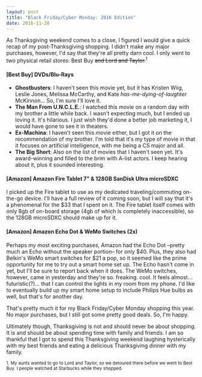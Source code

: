 ```yaml
---
layout: post
title: "Black Friday/Cyber Monday: 2016 Edition"
date: 2016-11-28
---
```

As Thanksgiving weekend comes to a close, I figured I would give a quick recap of my post-Thanksgiving shopping. I didn't make any major purchases, however, I'd say that they're all pretty darn cool. I only went to two physical retail stores: Best Buy <del>and Lord and Taylor.</del><sup>1</sup>

#### [Best Buy] DVDs/Blu-Rays

  - **Ghostbusters**: I haven't seen this movie yet, but it has Kristen Wiig, Leslie Jones, Melissa McCarthy, and Kate *has-me-dying-of-laughter* McKinnon... So, I'm sure I'll love it.
  - **The Man From U.N.C.L.E.**: I watched this movie on a random day with my brother a little while back. I wasn't expecting much, but I ended up loving it. It's hilarious. I just wish they'd done a better job marketing it, I would have gone to see it in theaters.
  - **Ex-Machina**: I haven't seen this movie either, but I got it on the recommendation of my brother. I'm told that it's my type of movie in that it focuses on artificial intelligence, with me being a CS major and all.
  - **The Big Short**: Also on the list of movies that I haven't seen yet. It's award-winning and filled to the brim with A-list actors. I keep hearing about it, plus it sounded interesting.

#### [Amazon] Amazon Fire Tablet 7" & 128GB SanDisk Ultra microSDXC
I picked up the Fire tablet to use as my dedicated traveling/commuting on-the-go device. I'll have a full review of it coming soon, but I will say that it's a phenomenal for the $33 that I spent on it. The Fire tablet itself comes with only 8gb of on-board storage (4gb of which is completely inaccessible), so the 128GB microSDXC should make up for it.


#### [Amazon] Amazon Echo Dot &  WeMo Switches (2x)
Perhaps my most exciting purchases, Amazon had the Echo Dot –pretty much an Echo without the speaker portion– for only $40. Plus, they also had Belkin's WeMo smart switches for $21 a pop, so it seemed like the prime opportunity for me to try out a smart home set up. The Echo hasn't come in yet, but I'll be sure to report back when it does. The WeMo switches, however, came in yesterday and they're so. freaking. cool. It feels almost... futuristic(?)... that I can control the lights in my room from my phone. I'd like to eventually build up my smart home setup to include Philips Hue bulbs as well, but that's for another day.


That's pretty much it for my Black Friday/Cyber Monday shopping this year. No major purchases, but I still got some pretty good deals. So, I'm happy.

Ultimately though, Thanksgiving is not and should never be about shopping. It is and should be about spending time with family and friends. I am so thankful that I got to spend this Thanksgiving weekend laughing hysterically with my best friends and eating a delicious Thanksgiving dinner with my family.


<sup>1. My aunts wanted to go to Lord and Taylor, so we detoured there before we went to Best Buy. I people watched at Starbucks while they shopped.</sup>
